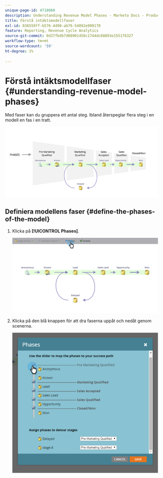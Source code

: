 ```yaml
---
unique-page-id: 4718660
description: Understanding Revenue Model Phases - Marketo Docs - Product Documentation
title: Förstå intäktsmodellfaser
exl-id: 036559ff-b576-4490-ab76-54092e909178
feature: Reporting, Revenue Cycle Analytics
source-git-commit: 0d37fbdb7d08901458c1744dc68893e155176327
workflow-type: tm+mt
source-wordcount: '59'
ht-degree: 1%

---
```


# Förstå intäktsmodellfaser {#understanding-revenue-model-phases}

Med faser kan du gruppera ett antal steg. Ibland återspeglar flera steg i en modell en fas i en tratt.

![—](assets/image2015-6-12-16-3a56-3a40.png)

## Definiera modellens faser {#define-the-phases-of-the-model}

1. Klicka på **[!UICONTROL Phases]**.

   ![](assets/image2015-6-12-16-3a2-3a28.png)

1. Klicka på den blå knappen för att dra faserna uppåt och nedåt genom scenerna.

   ![](assets/image2015-6-12-16-3a5-3a31.png)
